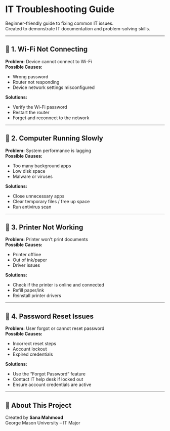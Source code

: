 # IT Troubleshooting Guide

Beginner-friendly guide to fixing common IT issues.  
Created to demonstrate IT documentation and problem-solving skills.

---

## 🔹 1. Wi-Fi Not Connecting
**Problem:** Device cannot connect to Wi-Fi  
**Possible Causes:**  
- Wrong password  
- Router not responding  
- Device network settings misconfigured  

**Solutions:**  
- Verify the Wi-Fi password  
- Restart the router  
- Forget and reconnect to the network  

---

## 🔹 2. Computer Running Slowly
**Problem:** System performance is lagging  
**Possible Causes:**  
- Too many background apps  
- Low disk space  
- Malware or viruses  

**Solutions:**  
- Close unnecessary apps  
- Clear temporary files / free up space  
- Run antivirus scan  

---

## 🔹 3. Printer Not Working
**Problem:** Printer won’t print documents  
**Possible Causes:**  
- Printer offline  
- Out of ink/paper  
- Driver issues  

**Solutions:**  
- Check if the printer is online and connected  
- Refill paper/ink  
- Reinstall printer drivers  

---

## 🔹 4. Password Reset Issues
**Problem:** User forgot or cannot reset password  
**Possible Causes:**  
- Incorrect reset steps  
- Account lockout  
- Expired credentials  

**Solutions:**  
- Use the “Forgot Password” feature  
- Contact IT help desk if locked out  
- Ensure account credentials are active  

---

## 📌 About This Project
Created by **Sana Mahmood**  
George Mason University – IT Major 
